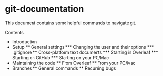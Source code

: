 # git-documentation
This document contains some helpful commands to navigate git.

Contents
  * Introduction
  * Setup
    ** General settings 
      *** Changing the user and their options
      *** .gitignore
    ** Cross-platform text documents
      *** Starting in Overleaf
      *** Starting on GitHub
      *** Starting on your PC/Mac
  * Maintaining the code
    ** From Overleaf
    ** From your PC/Mac
  * Branches
    ** General commands
    ** Recurring bugs
